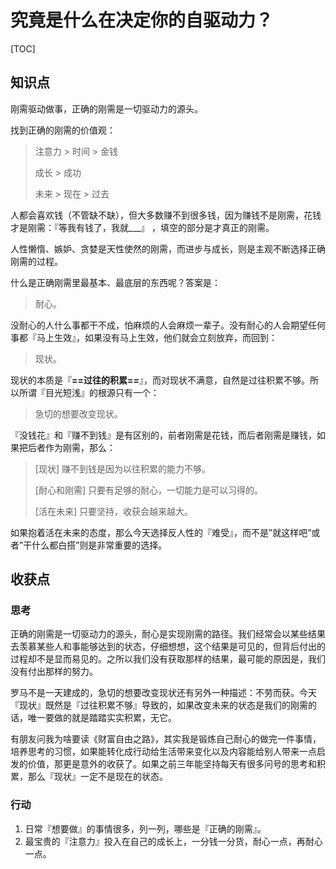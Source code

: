 # 究竟是什么在决定你的自驱动力？

[TOC]

## 知识点

刚需驱动做事，正确的刚需是一切驱动力的源头。

找到正确的刚需的价值观：

> 注意力 > 时间 > 金钱
>
> 成长 > 成功
>
> 未来 > 现在 > 过去

人都会喜欢钱（不管缺不缺），但大多数赚不到很多钱，因为赚钱不是刚需，花钱才是刚需：『等我有钱了，我就___』 ，填空的部分是才真正的刚需。

人性懒惰、嫉妒、贪婪是天性使然的刚需，而进步与成长，则是主观不断选择正确刚需的过程。

什么是正确刚需里最基本、最底层的东西呢？答案是：

> 耐心。

没耐心的人什么事都干不成，怕麻烦的人会麻烦一辈子。没有耐心的人会期望任何事都『马上生效』，如果没有马上生效，他们就会立刻放弃，而回到：

> 现状。

现状的本质是『**==过往的积累==**』，而对现状不满意，自然是过往积累不够。所以所谓『目光短浅』的根源只有一个：

> 急切的想要改变现状。

『没钱花』和『赚不到钱』是有区别的，前者刚需是花钱，而后者刚需是赚钱，如果把后者作为刚需，那么：

> [现状] 赚不到钱是因为以往积累的能力不够。
>
> [耐心和刚需] 只要有足够的耐心，一切能力是可以习得的。
>
> [活在未来] 只要坚持，收获会越来越大。

如果抱着活在未来的态度，那么今天选择反人性的『难受』，而不是”就这样吧”或者”干什么都白搭”则是非常重要的选择。

## 收获点

### 思考

正确的刚需是一切驱动力的源头，耐心是实现刚需的路径。我们经常会以某些结果去羡慕某些人和事能够达到的状态，仔细想想，这个结果是可见的，但背后付出的过程却不是显而易见的。之所以我们没有获取那样的结果，最可能的原因是，我们没有付出那样的努力。

罗马不是一天建成的，急切的想要改变现状还有另外一种描述：不劳而获。今天『现状』既然是『过往积累不够』导致的，如果改变未来的状态是我们的刚需的话，唯一要做的就是踏踏实实积累，无它。

有朋友问我为啥要读《财富自由之路》，其实我是锻炼自己耐心的做完一件事情，培养思考的习惯，如果能转化成行动给生活带来变化以及内容能给别人带来一点启发的价值，那更是意外的收获了。如果之前三年能坚持每天有很多问号的思考和积累，那么『现状』一定不是现在的状态。

### 行动

1. 日常『想要做』的事情很多，列一列，哪些是『正确的刚需』。
2. 最宝贵的『注意力』投入在自己的成长上，一分钱一分货，耐心一点，再耐心一点。

